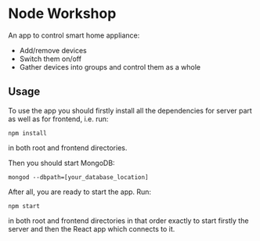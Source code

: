 # Node Workshop
An app to control smart home appliance:
 - Add/remove devices
 - Switch them on/off
 - Gather devices into groups and control them as a whole

## Usage
To use the app you should firstly install all the dependencies for server part as well as for frontend, i.e. run:
```
npm install
```
in both root and frontend directories.

Then you should start MongoDB:
```
mongod --dbpath=[your_database_location]
```
After all, you are ready to start the app. Run:
```
npm start
```
in both root and frontend directories in that order exactly to start firstly the server and then the React app which connects to it.
